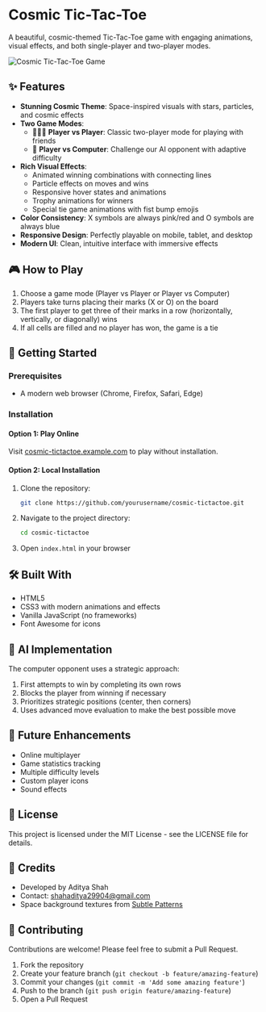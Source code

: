 # Cosmic Tic-Tac-Toe

A beautiful, cosmic-themed Tic-Tac-Toe game with engaging animations, visual effects, and both single-player and two-player modes.

![Cosmic Tic-Tac-Toe Game](https://i.imgur.com/YourGameScreenshot.png)

## ✨ Features

- **Stunning Cosmic Theme**: Space-inspired visuals with stars, particles, and cosmic effects
- **Two Game Modes**:
  - 🧑‍🤝‍🧑 **Player vs Player**: Classic two-player mode for playing with friends
  - 🤖 **Player vs Computer**: Challenge our AI opponent with adaptive difficulty
- **Rich Visual Effects**:
  - Animated winning combinations with connecting lines
  - Particle effects on moves and wins
  - Responsive hover states and animations
  - Trophy animations for winners
  - Special tie game animations with fist bump emojis
- **Color Consistency**: X symbols are always pink/red and O symbols are always blue
- **Responsive Design**: Perfectly playable on mobile, tablet, and desktop
- **Modern UI**: Clean, intuitive interface with immersive effects

## 🎮 How to Play

1. Choose a game mode (Player vs Player or Player vs Computer)
2. Players take turns placing their marks (X or O) on the board
3. The first player to get three of their marks in a row (horizontally, vertically, or diagonally) wins
4. If all cells are filled and no player has won, the game is a tie

## 🚀 Getting Started

### Prerequisites

- A modern web browser (Chrome, Firefox, Safari, Edge)

### Installation

#### Option 1: Play Online

Visit [cosmic-tictactoe.example.com](https://cosmic-tictactoe.example.com) to play without installation.

#### Option 2: Local Installation

1. Clone the repository:
   ```bash
   git clone https://github.com/yourusername/cosmic-tictactoe.git
   ```

2. Navigate to the project directory:
   ```bash
   cd cosmic-tictactoe
   ```

3. Open `index.html` in your browser

## 🛠️ Built With

- HTML5
- CSS3 with modern animations and effects
- Vanilla JavaScript (no frameworks)
- Font Awesome for icons

## 🧠 AI Implementation

The computer opponent uses a strategic approach:

1. First attempts to win by completing its own rows
2. Blocks the player from winning if necessary
3. Prioritizes strategic positions (center, then corners)
4. Uses advanced move evaluation to make the best possible move

## 🎯 Future Enhancements

- Online multiplayer
- Game statistics tracking
- Multiple difficulty levels
- Custom player icons
- Sound effects

## 📜 License

This project is licensed under the MIT License - see the LICENSE file for details.

## 👏 Credits

- Developed by Aditya Shah
- Contact: shahaditya29904@gmail.com
- Space background textures from [Subtle Patterns](https://subtlepatterns.com)

## 🤝 Contributing

Contributions are welcome! Please feel free to submit a Pull Request.

1. Fork the repository
2. Create your feature branch (`git checkout -b feature/amazing-feature`)
3. Commit your changes (`git commit -m 'Add some amazing feature'`)
4. Push to the branch (`git push origin feature/amazing-feature`)
5. Open a Pull Request 